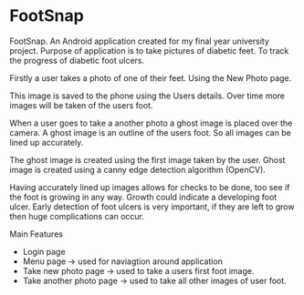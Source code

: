 # FootSnap
FootSnap.
An Android application created for my final year university project.
Purpose of application is to take pictures of diabetic feet.
To track the progress of diabetic foot ulcers.

Firstly a user takes a photo of one of their feet.
Using the New Photo page.

This image is saved to the phone using the Users details.
Over time more images will be taken of the users foot.

When a user goes to take a another photo a ghost image is placed over the camera.
A ghost image is an outline of the users foot.
So all images can be lined up accurately.

The ghost image is created using the first image taken by the user.
Ghost image is created using a canny edge detection algorithm (OpenCV).

Having accurately lined up images allows for checks to be done, too see if the foot is growing in any way.
Growth could indicate a developing foot ulcer.
Early detection of foot ulcers is very important, if they are left to grow then huge complications can occur.

Main Features
- Login page
- Menu page -> used for naviagtion around application
- Take new photo page -> used to take a users first foot image.
- Take another photo page -> used to take all other images of user foot. 
